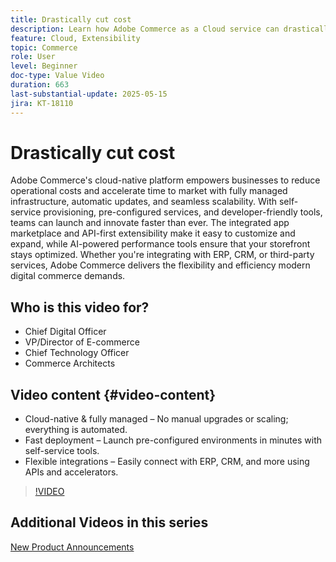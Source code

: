 ```yaml
---
title: Drastically cut cost
description: Learn how Adobe Commerce as a Cloud service can drastically reduce costs.
feature: Cloud, Extensibility
topic: Commerce
role: User
level: Beginner
doc-type: Value Video
duration: 663
last-substantial-update: 2025-05-15
jira: KT-18110
---
```


# Drastically cut cost

Adobe Commerce's cloud-native platform empowers businesses to reduce operational costs and accelerate time to market with fully managed infrastructure, automatic updates, and seamless scalability. With self-service provisioning, pre-configured services, and developer-friendly tools, teams can launch and innovate faster than ever. The integrated app marketplace and API-first extensibility make it easy to customize and expand, while AI-powered performance tools ensure that your storefront stays optimized. Whether you're integrating with ERP, CRM, or third-party services, Adobe Commerce delivers the flexibility and efficiency modern digital commerce demands.

## Who is this video for?

* Chief Digital Officer
* VP/Director of E-commerce 
* Chief Technology Officer
* Commerce Architects 

## Video content {#video-content}

* Cloud-native & fully managed – No manual upgrades or scaling; everything is automated.
* Fast deployment – Launch pre-configured environments in minutes with self-service tools.
* Flexible integrations – Easily connect with ERP, CRM, and more using APIs and accelerators.

>[!VIDEO](https://video.tv.adobe.com/v/3458485/?learn=on&enablevpops)

## Additional Videos in this series

[New Product Announcements](./new-product-announcements.md)